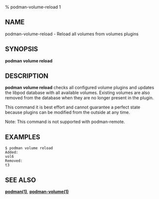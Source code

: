 % podman-volume-reload 1

## NAME

podman\-volume\-reload - Reload all volumes from volumes plugins

## SYNOPSIS

**podman volume reload**

## DESCRIPTION

**podman volume reload** checks all configured volume plugins and updates the libpod database with all available volumes.
Existing volumes are also removed from the database when they are no longer present in the plugin.

This command it is best effort and cannot guarantee a perfect state because plugins can be modified from the outside at any time.

Note: This command is not supported with podman-remote.

## EXAMPLES

```
$ podman volume reload
Added:
vol6
Removed:
t3
```

## SEE ALSO

**[podman(1)](commands/podman.md)**, **[podman-volume(1)](commands/podman-volume/podman-volume.md)**
